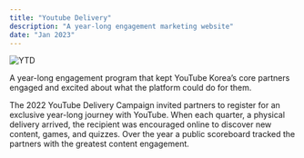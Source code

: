 ```yaml
---
title: "Youtube Delivery"
description: "A year-long engagement marketing website"
date: "Jan 2023"
---
```


![YTD](/ytd.jpg)

A year-long engagement program that kept YouTube Korea’s core partners engaged and excited about what the platform could do for them.

The 2022 YouTube Delivery Campaign invited partners to register for an exclusive year-long journey with YouTube. When each quarter, a physical delivery arrived, the recipient was encouraged online to discover new content, games, and quizzes. Over the year a public scoreboard tracked the partners with the greatest content engagement.